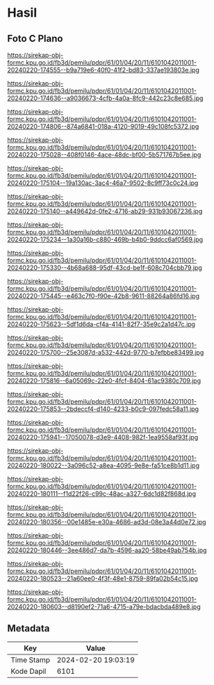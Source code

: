 # Hasil

## Foto C Plano

https://sirekap-obj-formc.kpu.go.id/fb3d/pemilu/pdpr/61/01/04/20/11/6101042011001-20240220-174555--b9a719e6-40f0-41f2-bd83-337ae193803e.jpg

https://sirekap-obj-formc.kpu.go.id/fb3d/pemilu/pdpr/61/01/04/20/11/6101042011001-20240220-174636--a9036673-4cfb-4a0a-8fc9-442c23c8e685.jpg

https://sirekap-obj-formc.kpu.go.id/fb3d/pemilu/pdpr/61/01/04/20/11/6101042011001-20240220-174806--874a6841-018a-4120-9019-49c108fc5372.jpg

https://sirekap-obj-formc.kpu.go.id/fb3d/pemilu/pdpr/61/01/04/20/11/6101042011001-20240220-175028--408f0146-4ace-48dc-bf00-5b571767b5ee.jpg

https://sirekap-obj-formc.kpu.go.id/fb3d/pemilu/pdpr/61/01/04/20/11/6101042011001-20240220-175104--19a130ac-3ac4-46a7-9502-8c9ff73c0c24.jpg

https://sirekap-obj-formc.kpu.go.id/fb3d/pemilu/pdpr/61/01/04/20/11/6101042011001-20240220-175140--a449642d-0fe2-4716-ab29-931b93067236.jpg

https://sirekap-obj-formc.kpu.go.id/fb3d/pemilu/pdpr/61/01/04/20/11/6101042011001-20240220-175234--1a30a16b-c880-469b-b4b0-9ddcc6af0569.jpg

https://sirekap-obj-formc.kpu.go.id/fb3d/pemilu/pdpr/61/01/04/20/11/6101042011001-20240220-175330--4b68a688-95df-43cd-be1f-608c704cbb79.jpg

https://sirekap-obj-formc.kpu.go.id/fb3d/pemilu/pdpr/61/01/04/20/11/6101042011001-20240220-175445--e463c7f0-f90e-42b8-9611-88264a86fd16.jpg

https://sirekap-obj-formc.kpu.go.id/fb3d/pemilu/pdpr/61/01/04/20/11/6101042011001-20240220-175623--5df1d6da-cf4a-4141-82f7-35e9c2a1d47c.jpg

https://sirekap-obj-formc.kpu.go.id/fb3d/pemilu/pdpr/61/01/04/20/11/6101042011001-20240220-175700--25e3087d-a532-442d-9770-b7efbbe83499.jpg

https://sirekap-obj-formc.kpu.go.id/fb3d/pemilu/pdpr/61/01/04/20/11/6101042011001-20240220-175816--6a05069c-22e0-4fcf-8404-61ac9380c709.jpg

https://sirekap-obj-formc.kpu.go.id/fb3d/pemilu/pdpr/61/01/04/20/11/6101042011001-20240220-175853--2bdeccf4-d140-4233-b0c9-097fedc58a11.jpg

https://sirekap-obj-formc.kpu.go.id/fb3d/pemilu/pdpr/61/01/04/20/11/6101042011001-20240220-175941--17050078-d3e9-4408-982f-1ea9558af93f.jpg

https://sirekap-obj-formc.kpu.go.id/fb3d/pemilu/pdpr/61/01/04/20/11/6101042011001-20240220-180022--3a096c52-a8ea-4095-9e8e-fa51ce8b1d11.jpg

https://sirekap-obj-formc.kpu.go.id/fb3d/pemilu/pdpr/61/01/04/20/11/6101042011001-20240220-180111--f1d22f26-c99c-48ac-a327-6dc1d82f868d.jpg

https://sirekap-obj-formc.kpu.go.id/fb3d/pemilu/pdpr/61/01/04/20/11/6101042011001-20240220-180356--00e1485e-e30a-4686-ad3d-08e3a44d0e72.jpg

https://sirekap-obj-formc.kpu.go.id/fb3d/pemilu/pdpr/61/01/04/20/11/6101042011001-20240220-180446--3ee486d7-da7b-4596-aa20-58be49ab754b.jpg

https://sirekap-obj-formc.kpu.go.id/fb3d/pemilu/pdpr/61/01/04/20/11/6101042011001-20240220-180523--21a60ee0-4f3f-48e1-8759-89fa02b54c15.jpg

https://sirekap-obj-formc.kpu.go.id/fb3d/pemilu/pdpr/61/01/04/20/11/6101042011001-20240220-180603--d8190ef2-71a6-4715-a79e-bdacbda489e8.jpg


## Metadata

| Key        | Value               |
| ---------- | ------------------- |
| Time Stamp | 2024-02-20 19:03:19 |
| Kode Dapil | 6101                |



